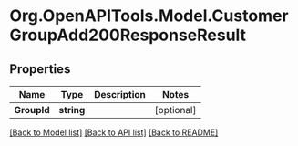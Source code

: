 # Org.OpenAPITools.Model.CustomerGroupAdd200ResponseResult

## Properties

Name | Type | Description | Notes
------------ | ------------- | ------------- | -------------
**GroupId** | **string** |  | [optional] 

[[Back to Model list]](../README.md#documentation-for-models) [[Back to API list]](../README.md#documentation-for-api-endpoints) [[Back to README]](../README.md)


